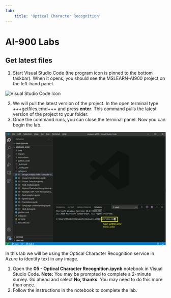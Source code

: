 ```yaml
---
lab:
    title: 'Optical Character Recognition'
---
```


# AI-900 Labs
## Get latest files

1.  Start Visual Studio Code (the program icon is pinned to the bottom taskbar). When it opens, you should see the MSLEARN-AI900 project on the left-hand panel.

![Visual Studio Code Icon](./images/vscode.jpg)

2.  We will pull the latest version of the project. In the open terminal type +++getfiles.cmd+++ and press **enter**. This command pulls the latest version of the project to your folder. 
3.  Once the command runs, you can close the terminal panel. Now you can begin the lab. 

![Support image for using terminal in Visual Studio Code.](./images/terminal_support1.jpg)

In this lab we will be using the Optical Character Recognition service in Azure to identify text in any image.

1.  Open the **05 - Optical Character Recognition.ipynb** notebook in Visual Studio Code.
    **Note:** You may be prompted to complete a 2-minute survey. Go ahead and select **No, thanks**. You may need to do this more than once.
2.  Follow the instructions in the notebook to complete the lab.
